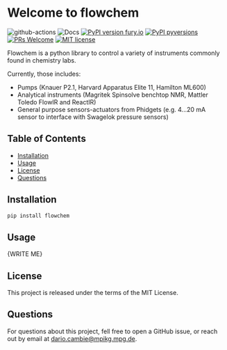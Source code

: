 Welcome to flowchem
===================

 
![github-actions](https://github.com/cambiegroup/flowchem/actions/workflows/python-app.yml/badge.svg)
![Docs](https://readthedocs.org/projects/flowchem/badge/?version=latest)
[![PyPI version fury.io](https://badge.fury.io/py/flowchem.svg)](https://pypi.org/project/flowchem/)
[![PyPI pyversions](https://img.shields.io/pypi/pyversions/flowchem.svg)](https://pypi.python.org/pypi/flowchem/)
[![PRs Welcome](https://img.shields.io/badge/PRs-welcome-brightgreen.svg?style=flat-square)](http://makeapullrequest.com)
[![MIT license](https://img.shields.io/badge/License-MIT-blue.svg)](https://lbesson.mit-license.org/)

Flowchem is a python library to control a variety of instruments commonly found in chemistry labs.

Currently, those includes:
 - Pumps (Knauer P2.1, Harvard Apparatus Elite 11, Hamilton ML600)
 - Analytical instruments (Magritek Spinsolve benchtop NMR, Mattler Toledo FlowIR and ReactIR)
 - General purpose sensors-actuators from Phidgets (e.g. 4...20 mA sensor to interface with Swagelok pressure sensors)

## Table of Contents
* [Installation](#installation)
* [Usage](#usage)
* [License](#license)
* [Questions](#questions)

 
## Installation
```javascript
pip install flowchem
```


## Usage
{WRITE ME}

## License
This project is released under the terms of the MIT License.

## Questions
For questions about this project, fell free to open a GitHub issue, or reach out by email at dario.cambie@mpikg.mpg.de.
